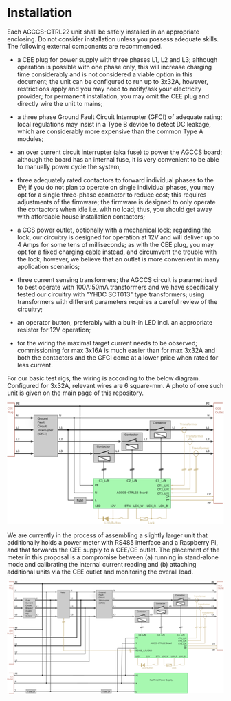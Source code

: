 # Installation

Each AGCCS-CTRL22 unit shall be safely installed in an appropriate enclosing. Do not consider installation unless you possess adequate skills. The following external components are recommended.

- a CEE plug for power supply with three phases L1, L2 and L3; although operation is possible with one phase only, this will increase charging time considerably and is not considered a viable option in this document; the unit can be configured to run up to 3x32A, however, restrictions apply and you may need to notify/ask your electricity provider; for permanent installation, you may omit the CEE plug and directly wire the unit to mains;

- a three phase Ground Fault Circuit Interrupter (GFCI) of adequate rating; local regulations may insist in a Type B device to detect DC leakage, which are considerably more expensive than the common Type A modules;

- an over current circuit interrupter (aka fuse) to power the AGCCS board; although the board has an internal fuse, it is very convenient to be able to manually power cycle the system;

- three adequately rated contactors to forward individual phases to the EV; if you do not plan to operate on single individual phases, you may opt for a single three-phase contactor to reduce cost; this requires adjustments of the firmware; the firmware is designed to only operate the contactors  when idle i.e. with no load; thus, you should get away with affordable house installation contactors; 

- a CCS power outlet, optionally with a mechanical lock; regarding the lock, our circuitry is designed for operation at 12V and will deliver up to 4 Amps for some tens of milliseconds; as with the CEE plug, you may opt for a fixed charging cable instead, and circumvent the trouble with the lock; however, we believe that an outlet is more convenient in many application scenarios;

- three current sensing transformers; the AGCCS circuit is parametrised to best operate with 100A:50mA transformers and we have specifically tested our circuitry with "YHDC SCT013" type transformers; using transformers with different parameters requires a careful review of the circuitry;

- an operator button, preferably with a built-in LED incl. an appropriate resistor for 12V operation;

- for the wiring the maximal target current needs to be observed; commissioning for max 3x16A is much easier than for max 3x32A and both the contactors and the GFCI come at a lower price when rated for less current. 

  

For our basic test rigs, the wiring is according to the below diagram. Configured for 3x32A, relevant wires are 6 square-mm. A photo of one such unit is given on the main page of this repository.



![installation](./images/installation.png)

 We are currently in the process of assembling a slightly larger unit that additionally holds a power meter with RS485 interface and a Raspberry Pi, and that forwards the CEE supply to a CEE/CE outlet. The placement of the meter in this proposal is a compromise between (a) running in stand-alone mode and calibrating the internal current reading and (b) attaching additional units via the CEE outlet and monitoring the overall load. 



![installationx](./images/installationx.png)

